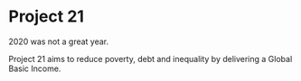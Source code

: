 # Project 21

2020 was not a great year. 

Project 21 aims to reduce poverty, debt and inequality by delivering a Global Basic Income.


